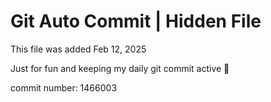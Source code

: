 # Git Auto Commit | Hidden File

This file was added Feb 12, 2025

Just for fun and keeping my daily git commit active 🤪

commit number: 1466003

